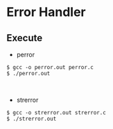 # Error Handler

## Execute

- perror

```
$ gcc -o perror.out perror.c
$ ./perror.out
```

<br/>


- strerror

```
$ gcc -o strerror.out strerror.c
$ ./strerror.out
```
